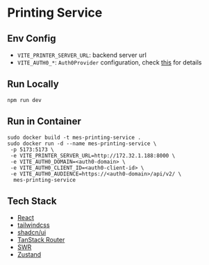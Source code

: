 # Printing Service

## Env Config

- `VITE_PRINTER_SERVER_URL`: backend server url
- `VITE_AUTH0_*`: `Auth0Provider` configuration, check [this](https://auth0.com/docs/quickstart/spa/react/01-login) for
  details

## Run Locally

```shell
npm run dev
```

## Run in Container

```shell
sudo docker build -t mes-printing-service .
sudo docker run -d --name mes-printing-service \
 -p 5173:5173 \
 -e VITE_PRINTER_SERVER_URL=http://172.32.1.188:8000 \
 -e VITE_AUTH0_DOMAIN=<auth0-domain> \
 -e VITE_AUTH0_CLIENT_ID=<auth0-client-id> \
 -e VITE_AUTH0_AUDIENCE=https://<auth0-domain>/api/v2/ \
  mes-printing-service
```

## Tech Stack

- [React](https://react.dev/)
- [tailwindcss](https://tailwindcss.com/)
- [shadcn/ui](https://ui.shadcn.com/)
- [TanStack Router](https://tanstack.com/router/latest)
- [SWR](https://swr.vercel.app/)
- [Zustand](https://docs.pmnd.rs/zustand/getting-started/introduction)

